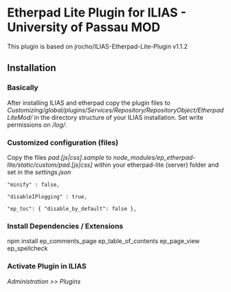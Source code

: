 # Etherpad Lite Plugin for ILIAS - University of Passau MOD
This plugin is based on jrocho/ILIAS-Etherpad-Lite-Plugin v1.1.2



## Installation ##

### Basically ###
After installing ILIAS and etherpad copy the plugin files to *Customizing/global/plugins/Services/Repository/RepositoryObject/EtherpadLiteMod/* in the directory structure of your ILIAS installation. 
Set write permissions on */log/*.

### Customized configuration (files) ###
Copy the files *pad.[js|css].sample* to *node_modules/ep_etherpad-lite/static/custom/pad.[js|css]* within your etherpad-lite (server) folder and set in the *settings.json*

`"minify" : false,`

`"disableIPlogging" : true,`

`"ep_toc": {
	"disable_by_default": false
},`


### Install Dependencies / Extensions ###
npm install ep_comments_page ep_table_of_contents ep_page_view ep_spellcheck

### Activate Plugin in ILIAS ###
*Administration >> Plugins*

